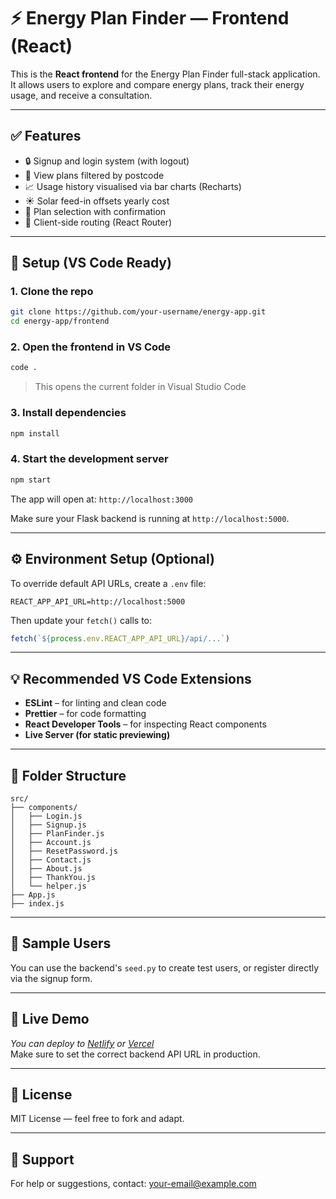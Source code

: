 # ⚡ Energy Plan Finder — Frontend (React)

This is the **React frontend** for the Energy Plan Finder full-stack application. It allows users to explore and compare energy plans, track their energy usage, and receive a consultation.

---

## ✅ Features

- 🔒 Signup and login system (with logout)
- 📍 View plans filtered by postcode
- 📈 Usage history visualised via bar charts (Recharts)
- ☀️ Solar feed-in offsets yearly cost
- 💾 Plan selection with confirmation
- 🧭 Client-side routing (React Router)

---

## 🚀 Setup (VS Code Ready)

### 1. Clone the repo

```bash
git clone https://github.com/your-username/energy-app.git
cd energy-app/frontend
```

### 2. Open the frontend in VS Code

```bash
code .
```

> This opens the current folder in Visual Studio Code

### 3. Install dependencies

```bash
npm install
```

### 4. Start the development server

```bash
npm start
```

The app will open at: `http://localhost:3000`

Make sure your Flask backend is running at `http://localhost:5000`.

---

## ⚙️ Environment Setup (Optional)

To override default API URLs, create a `.env` file:

```env
REACT_APP_API_URL=http://localhost:5000
```

Then update your `fetch()` calls to:

```js
fetch(`${process.env.REACT_APP_API_URL}/api/...`)
```

---

## 💡 Recommended VS Code Extensions

- **ESLint** – for linting and clean code
- **Prettier** – for code formatting
- **React Developer Tools** – for inspecting React components
- **Live Server (for static previewing)**

---

## 📁 Folder Structure

```
src/
├── components/
│   ├── Login.js
│   ├── Signup.js
│   ├── PlanFinder.js
│   ├── Account.js
│   ├── ResetPassword.js
│   ├── Contact.js
│   ├── About.js
│   ├── ThankYou.js
│   └── helper.js
├── App.js
├── index.js
```

---

## 🧪 Sample Users

You can use the backend's `seed.py` to create test users, or register directly via the signup form.

---

## 🔗 Live Demo

_You can deploy to [Netlify](https://netlify.com) or [Vercel](https://vercel.com)_  
Make sure to set the correct backend API URL in production.

---

## 📄 License

MIT License — feel free to fork and adapt.

---

## 🙋 Support

For help or suggestions, contact: [your-email@example.com](mailto:your-email@example.com)
